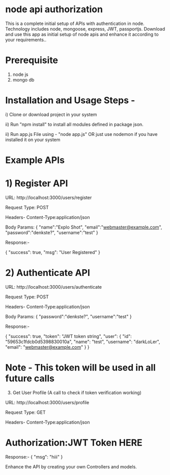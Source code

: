 # node api authorization
This is a complete initial setup of APIs with authentication in node. Technology includes node, mongoose, express, JWT, passportjs. Download and use this app as initial setup of node apis and enhance it according to your requirements.. 

# Prerequisite
1) node js
2) mongo db

# Installation and Usage Steps - 
i) Clone or download project in your system

ii) Run "npm install" to install all modules defined in package json.

ii) Run app.js File using - "node app.js" OR just use nodemon if you have installed it on your system

# Example APIs

# 1) Register API

URL: http://localhost:3000/users/register

Request Type: POST

Headers- 
Content-Type:application/json

Body Params: 
{
"name":"Explo Shot",
"email":"webmaster@example.com",
"password":"denkste?",
"username":"test"
}

Response:- 

{
    "success": true,
    "msg": "User Registered"
}

# 2) Authenticate API

URL: http://localhost:3000/users/authenticate

Request Type: POST

Headers- 
Content-Type:application/json

Body Params: 
{
	"password":"denkste?",
	"username":"test"
}

Response:- 

{
    "success": true,
    "token": "JWT token string",
    "user": {
        "id": "59653c1fdcb0d5398830010a",
        "name": "test",
        "username": "darkLoLer",
        "email": "webmaster@example.com"
    }
}

# Note - This token will be used in all future calls 

3) Get User Profile (A call to check if token verification working)

URL: http://localhost:3000/users/profile

Request Type: GET

Headers- 
Content-Type:application/json

# Authorization:JWT Token HERE

Response:- 
{
    "msg": "hiii"
}


Enhance the API by creating your own Controllers and models.
